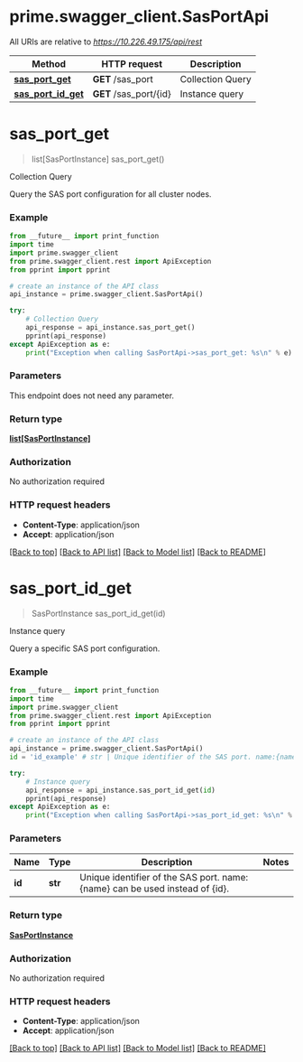 # prime.swagger_client.SasPortApi

All URIs are relative to *https://10.226.49.175/api/rest*

Method | HTTP request | Description
------------- | ------------- | -------------
[**sas_port_get**](SasPortApi.md#sas_port_get) | **GET** /sas_port | Collection Query
[**sas_port_id_get**](SasPortApi.md#sas_port_id_get) | **GET** /sas_port/{id} | Instance query


# **sas_port_get**
> list[SasPortInstance] sas_port_get()

Collection Query

Query the SAS port configuration for all cluster nodes.

### Example
```python
from __future__ import print_function
import time
import prime.swagger_client
from prime.swagger_client.rest import ApiException
from pprint import pprint

# create an instance of the API class
api_instance = prime.swagger_client.SasPortApi()

try:
    # Collection Query
    api_response = api_instance.sas_port_get()
    pprint(api_response)
except ApiException as e:
    print("Exception when calling SasPortApi->sas_port_get: %s\n" % e)
```

### Parameters
This endpoint does not need any parameter.

### Return type

[**list[SasPortInstance]**](SasPortInstance.md)

### Authorization

No authorization required

### HTTP request headers

 - **Content-Type**: application/json
 - **Accept**: application/json

[[Back to top]](#) [[Back to API list]](../README.md#documentation-for-api-endpoints) [[Back to Model list]](../README.md#documentation-for-models) [[Back to README]](../README.md)

# **sas_port_id_get**
> SasPortInstance sas_port_id_get(id)

Instance query

Query a specific SAS port configuration.

### Example
```python
from __future__ import print_function
import time
import prime.swagger_client
from prime.swagger_client.rest import ApiException
from pprint import pprint

# create an instance of the API class
api_instance = prime.swagger_client.SasPortApi()
id = 'id_example' # str | Unique identifier of the SAS port. name:{name} can be used instead of {id}.

try:
    # Instance query
    api_response = api_instance.sas_port_id_get(id)
    pprint(api_response)
except ApiException as e:
    print("Exception when calling SasPortApi->sas_port_id_get: %s\n" % e)
```

### Parameters

Name | Type | Description  | Notes
------------- | ------------- | ------------- | -------------
 **id** | **str**| Unique identifier of the SAS port. name:{name} can be used instead of {id}. | 

### Return type

[**SasPortInstance**](SasPortInstance.md)

### Authorization

No authorization required

### HTTP request headers

 - **Content-Type**: application/json
 - **Accept**: application/json

[[Back to top]](#) [[Back to API list]](../README.md#documentation-for-api-endpoints) [[Back to Model list]](../README.md#documentation-for-models) [[Back to README]](../README.md)

